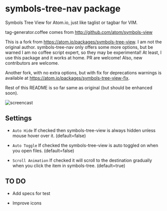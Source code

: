 # symbols-tree-nav package

Symbols Tree View for Atom.io, just like taglist or tagbar for VIM.

tag-generator.coffee comes from http://github.com/atom/symbols-view

This is a fork from https://atom.io/packages/symbols-tree-view. I am not the original author. symbols-tree-nav only offers some more options, but be warned I am no coffee script expert, so they may be experimental! At least, I use this package and it works at home. PR are welcome! Also, new contributors are welcome.

Another fork, with no extra options, but with fix for deprecations warnings is available at https://atom.io/packages/symbols-tree-view-fix.

Rest of this README is so far same as original (but should be enhanced soon).

![screencast](https://raw.githubusercontent.com/xndcn/symbols-tree-view/master/screencast.gif?raw=true)

## Settings

* `Auto Hide` If checked then symbols-tree-view is always hidden unless mouse hover over it. (default=false)

* `Auto Toggle` If checked the symbols-tree-view is auto toggled on when you open files. (default=false)

* `Scroll Animation` If checked it will scroll to the destination gradually when you click the item in symbols-tree. (default=true)

## TO DO

* Add specs for test

* Improve icons

